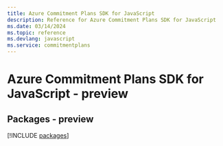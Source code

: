 ```yaml
---
title: Azure Commitment Plans SDK for JavaScript
description: Reference for Azure Commitment Plans SDK for JavaScript
ms.date: 03/14/2024
ms.topic: reference
ms.devlang: javascript
ms.service: commitmentplans
---
```

# Azure Commitment Plans SDK for JavaScript - preview
## Packages - preview
[!INCLUDE [packages](commitment-plans-index.md)]